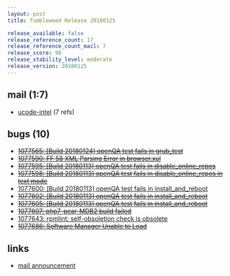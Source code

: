 ```yaml
---
layout: post
title: Tumbleweed Release 20180125

release_available: false
release_reference_count: 17
release_reference_count_mail: 7
release_score: 90
release_stability_level: moderate
release_version: 20180125
---
```


## mail (1:7)

- [ucode-intel](https://lists.opensuse.org/opensuse-factory/2018-01/msg00622.html) (7 refs)

## bugs (10)

<!--more-->

- ~~[1077565: \[Build 20180124\] openQA test fails in grub_test](https://bugzilla.opensuse.org/show_bug.cgi?id=1077565)~~
- ~~[1077590: FF 58 XML Parsing Error in browser.xul](https://bugzilla.opensuse.org/show_bug.cgi?id=1077590)~~
- ~~[1077595: \[Build 20180113\] openQA test fails in disable_online_repos](https://bugzilla.opensuse.org/show_bug.cgi?id=1077595)~~
- ~~[1077598: \[Build 20180113\] openQA test fails in disable_online_repos in text mode](https://bugzilla.opensuse.org/show_bug.cgi?id=1077598)~~
- [1077600: \[Build 20180113\] openQA test fails in install_and_reboot](https://bugzilla.opensuse.org/show_bug.cgi?id=1077600)
- ~~[1077602: \[Build 20180113\] openQA test fails in install_and_reboot](https://bugzilla.opensuse.org/show_bug.cgi?id=1077602)~~
- ~~[1077605: \[Build 20180113\] openQA test fails in install_and_reboot](https://bugzilla.opensuse.org/show_bug.cgi?id=1077605)~~
- ~~[1077607: php7-pear-MDB2 build failed](https://bugzilla.opensuse.org/show_bug.cgi?id=1077607)~~
- [1077643: rpmlint: self-obsoletion check is obsolete](https://bugzilla.opensuse.org/show_bug.cgi?id=1077643)
- ~~[1077686: Software Manager Unable to Load](https://bugzilla.opensuse.org/show_bug.cgi?id=1077686)~~



## links

- [mail announcement](https://lists.opensuse.org/opensuse-factory/2018-01/msg00607.html)
